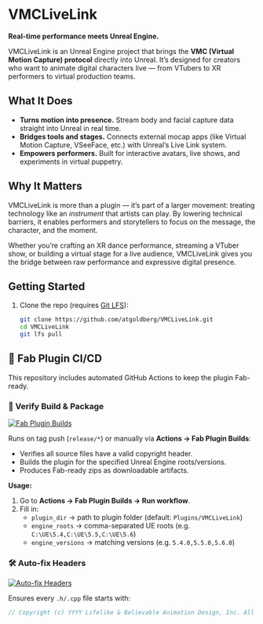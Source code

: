 # VMCLiveLink

**Real-time performance meets Unreal Engine.**

VMCLiveLink is an Unreal Engine project that brings the **VMC (Virtual Motion Capture) protocol** directly into Unreal. It’s designed for creators who want to animate digital characters live — from VTubers to XR performers to virtual production teams.

## What It Does

- **Turns motion into presence.** Stream body and facial capture data straight into Unreal in real time.  
- **Bridges tools and stages.** Connects external mocap apps (like Virtual Motion Capture, VSeeFace, etc.) with Unreal’s Live Link system.  
- **Empowers performers.** Built for interactive avatars, live shows, and experiments in virtual puppetry.  

## Why It Matters

VMCLiveLink is more than a plugin — it’s part of a larger movement: treating technology like an *instrument* that artists can play. By lowering technical barriers, it enables performers and storytellers to focus on the message, the character, and the moment.

Whether you’re crafting an XR dance performance, streaming a VTuber show, or building a virtual stage for a live audience, VMCLiveLink gives you the bridge between raw performance and expressive digital presence.

## Getting Started

1. Clone the repo (requires [Git LFS](https://git-lfs.github.com/)):
   ```bash
   git clone https://github.com/atgoldberg/VMCLiveLink.git
   cd VMCLiveLink
   git lfs pull

## 🚀 Fab Plugin CI/CD

This repository includes automated GitHub Actions to keep the plugin Fab-ready.

### 🔎 Verify Build & Package
[![Fab Plugin Builds](https://github.com/<your-org>/<your-repo>/actions/workflows/fab-plugin-build.yml/badge.svg)](https://github.com/<your-org>/<your-repo>/actions/workflows/fab-plugin-build.yml)

Runs on tag push (`release/*`) or manually via **Actions → Fab Plugin Builds**:
- Verifies all source files have a valid copyright header.
- Builds the plugin for the specified Unreal Engine roots/versions.
- Produces Fab-ready zips as downloadable artifacts.

**Usage:**
1. Go to **Actions → Fab Plugin Builds → Run workflow**.
2. Fill in:
   - `plugin_dir` → path to plugin folder (default: `Plugins/VMCLiveLink`)
   - `engine_roots` → comma-separated UE roots (e.g. `C:\UE\5.4,C:\UE\5.5,C:\UE\5.6`)
   - `engine_versions` → matching versions (e.g. `5.4.0,5.5.0,5.6.0`)

### 🛠️ Auto-fix Headers
[![Auto-fix Headers](https://github.com/<your-org>/<your-repo>/actions/workflows/header-autofix.yml/badge.svg)](https://github.com/<your-org>/<your-repo>/actions/workflows/header-autofix.yml)

Ensures every `.h/.cpp` file starts with:

```cpp
// Copyright (c) YYYY Lifelike & Believable Animation Design, Inc. All Rights Reserved.
